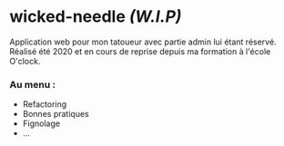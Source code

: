 # wicked-needle _(W.I.P)_

Application web pour mon tatoueur avec partie admin lui étant réservé.
Réalisé été 2020 et en cours de reprise depuis ma formation à l'école O'clock.
### Au menu : 
 - Refactoring
 - Bonnes pratiques
 - Fignolage
 - ...
